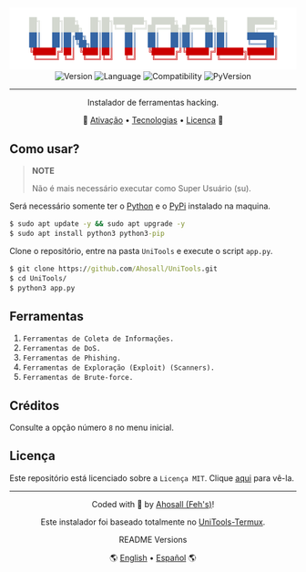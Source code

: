 <div align="center">
  <img src="../logo-UniTools.png" alt="Logo-UniTools"/>
  <br>
  <img alt="Version" src="https://img.shields.io/badge/Version-2.0-black.svg?style=for-the-badge&"/>
  <img alt="Language" src="https://img.shields.io/badge/Language-python-blue.svg?style=for-the-badge"/>
  <img alt="Compatibility" src="https://img.shields.io/badge/Linux-Unix-purple.svg?style=for-the-badge&logo=linux"/>
  <img alt="PyVersion" src="https://img.shields.io/badge/Py_version-3.x-blue.svg?style=for-the-badge&logo=python"/>

  ---
  Instalador de ferramentas hacking.
</div>

<p align="center">
 🏁
 <a href="#ativacao">Ativação</a> • 
 <a href="#tecnologias">Tecnologias</a> • 
 <a href="#licenca">Licença</a>
 🏁
</p>

<h2 id="howToUse">Como usar?</h2>

> **NOTE**
>
> Não é mais necessário executar como Super Usuário (su).

Será necessário somente ter o <a href="https://www.python.org">Python</a> e o <a href="https://pypi.org">PyPi</a> instalado na maquina.

```bat
$ sudo apt update -y && sudo apt upgrade -y
$ sudo apt install python3 python3-pip
```

Clone o repositório, entre na pasta `UniTools` e execute o script `app.py`.
```bat
$ git clone https://github.com/Ahosall/UniTools.git
$ cd UniTools/
$ python3 app.py
```

<h2 id="tools">Ferramentas</h2>

1. `Ferramentas de Coleta de Informações.`
1. `Ferramentas de DoS.`
1. `Ferramentas de Phishing.`
1. `Ferramentas de Exploração (Exploit) (Scanners).`
1. `Ferramentas de Brute-force.`

<h2 id="credits">Créditos</h2>

Consulte a opção número `8` no menu inicial.

<h2 id="license">Licença</h2>

Este repositório está licenciado sobre a `Licença MIT`. Clique <a href="./LICENSE">aqui</a> para vê-la.

---
<div id="autor" align="center">
  <p>
    Coded with 🤍 by <a href="https://github.com/Ahosall">Ahosall (Feh's)</a>!
  </p>
  <p>
    Este instalador foi baseado totalmente no <a href="https://github.com/Zian25/UniTools-Termux">UniTools-Termux</a>.
  </p>
</div>
<div align="center">
  README Versions
  <p>
    🌎
    <a href="../../README.md">English</a> • 
    <a href="./esREADME.md">Español</a>
    🌎
  </p>
</div>